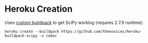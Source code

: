 # Heroku Creation

Uses [custom buildpack](https://github.com/thenovices/heroku-buildpack-scipy) to
get SciPy working (requires 2.7.9 runtime):

    heroku create --buildpack https://github.com/thenovices/heroku-buildpack-scipy -s cedar
